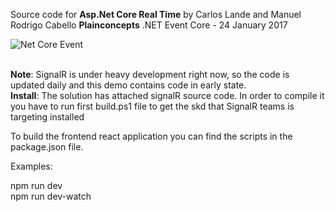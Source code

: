 Source code for **Asp.Net Core Real Time** by Carlos Lande and Manuel Rodrigo Cabello 
**Plainconcepts** .NET Event Core - 24 January 2017


![Net Core Event](https://s28.postimg.org/lt67mo4x9/C27_0d_KXUAEw1_Xm_1_jpg_large.jpg "Net Core Event")
<br/>
<br/>

**Note**: SignalR is under heavy development right now, so the code is updated daily and this demo
contains code in early state.
<br/>
**Install**: The solution has attached signalR source code. In order to compile it you 
have to run first build.ps1 file to get the skd that SignalR teams is targeting installed

To build the frontend react application you can find the scripts in the package.json file.

Examples:

npm run dev<br/>
npm run dev-watch<br/>



